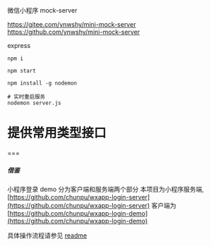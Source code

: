 微信小程序  mock-server

https://gitee.com/ynwshy/mini-mock-server
https://github.com/ynwshy/mini-mock-server


express

```
npm i

npm start

npm install -g nodemon

# 实时重启服务
nodemon server.js

```

# 提供常用类型接口

===
##### 借鉴

小程序登录 demo 分为客户端和服务端两个部分
本项目为小程序服务端,  [https://github.com/chunpu/wxapp-login-server](https://github.com/chunpu/wxapp-login-server)
 客户端为 [https://github.com/chunpu/wxapp-login-demo](https://github.com/chunpu/wxapp-login-demo)

具体操作流程请参见 [readme](https://github.com/chunpu/wxapp-login-demo#readme)
